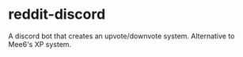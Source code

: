 # reddit-discord
A discord bot that creates an upvote/downvote system. Alternative to Mee6's XP system.
